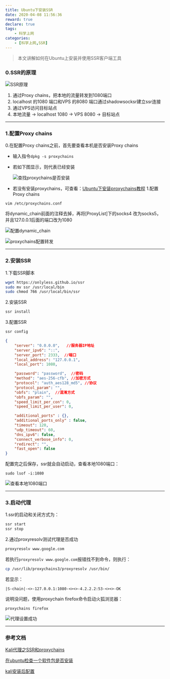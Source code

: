 ```yaml
---
title: Ubuntu下安装SSR
date: 2020-04-08 11:56:36
reward: true
declare: true
tags: 
	- 科学上网
categories: 
    - [科学上网,SSR]
---
```


> 本文讲解如何在Ubuntu上安装并使用SSR客户端工具

### 0.SSR的原理

<!--more-->

![SSR原理](img/SSR原理.jpg)
1. 通过Proxy chains，把本地的流量转发到1080端口
2. localhost 的1080 端口和VPS 的8080 端口通过shadowsocksr建立ssr连接
3. 通过VPS访问目标站点
4. 本地流量 -> localhost 1080 -> VPS 8080 -> 目标站点

-----
### 1.配置Proxy chains

0.在配置Proxy chains之前，首先要查看本机是否安装Proxy chains
* 输入指令``dpkg -s proxychains``
* 若如下图显示，则代表已经安装

  ![查找proxychains是否安装](img/查找proxychains是否安装.png)
* 若没有安装proxychains，可查看：[Ubuntu下安装proxychains教程](/2020/04/08/Ubuntu下安装proxychains教程/)
1.配置Proxy chains

```
vim /etc/proxychains.conf
```

将dynamic_chain前面的注释去掉，再将[ProxyList]下的socks4 改为socks5，并且127.0.0.1后面的端口改为1080

  ![配置dynamic_chain](img/proxychains配置dynamic_chain.png)

  ![proxychains配置转发](img/proxychains配置转发.png)

-----
### 2.安装SSR

1.下载SSR脚本

```bash
wget https://onlyless.github.io/ssr
sudo mv ssr /usr/local/bin
sudo chmod 766 /usr/local/bin/ssr
```

2.安装SSR

```bash
ssr install
```

3.配置SSR

```bash
ssr config
```

```json
{
    "server": "0.0.0.0",   //服务器IP地址
    "server_ipv6": "::",
    "server_port": 2333,  //端口
    "local_address": "127.0.0.1",
    "local_port": 1080,

    "password": "password",  //密码
    "method": "aes-256-cfb", //加密方式
    "protocol": "auth_aes128_md5", //协议
    "protocol_param": "",
    "obfs": "plain",  //混淆方式
    "obfs_param": "",
    "speed_limit_per_con": 0,
    "speed_limit_per_user": 0,

    "additional_ports" : {},
    "additional_ports_only" : false,
    "timeout": 120,
    "udp_timeout": 60,
    "dns_ipv6": false,
    "connect_verbose_info": 0,
    "redirect": "",
    "fast_open": false
}
```

配置完之后保存，ssr就会自动启动，查看本地1080端口：

```
sudo lsof -i:1080
```

![查看本地1080端口](img/查看本地1080端口.png)

-----
### 3.启动代理

1.ssr的启动和关闭方式为：

```bash
ssr start
ssr stop
```

2.通过proxyresolv测试代理是否成功

```bash
proxyresolv www.google.com
```

若执行``proxyresolv www.google.com``报错找不到命令，则执行：

```bash
cp /usr/lib/proxychains3/proxyresolv /usr/bin/
```

若显示：

```
|S-chain|-<>-127.0.0.1:1080-<><>-4.2.2.2:53-<><>-OK
```

说明没问题，使用proxychain firefox命令启动火狐浏览器：

```
proxychains firefox
```

![代理设置成功](img/代理设置成功.png)

-----

### 参考文档

[Kali代理之SSR和proxychains](http://blog.qqzzz.net/?post=54 )

[在ubuntu检查一个软件包是否安装](https://blog.csdn.net/tration/article/details/81199590)

[kali安装后配置](https://www.cnblogs.com/pythonal/p/9301350.html)
